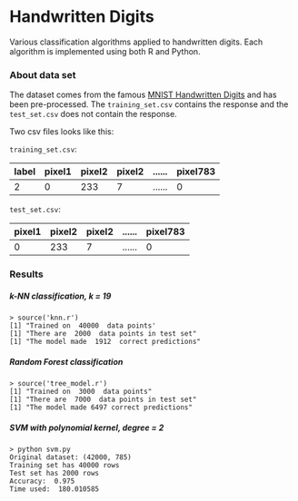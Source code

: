 # Handwritten Digits
Various classification algorithms applied to handwritten digits. Each algorithm is implemented using both R and Python.

### About data set

The dataset comes from the famous [MNIST Handwritten Digits](http://yann.lecun.com/exdb/mnist/) and has been pre-processed. The `training_set.csv` contains the response and the `test_set.csv` does not contain the response. 

Two csv files looks like this:

`training_set.csv`:

| label | pixel1 | pixel2 | pixel2 | ...... | pixel783
|-------|--------|--------|--------|--------|--------
| 2     | 0      | 233    | 7      | ...... | 0

`test_set.csv`:

| pixel1 | pixel2 | pixel2 | ...... | pixel783
|--------|--------|--------|--------|--------
| 0      | 233    | 7      | ...... | 0

### Results

##### k-NN classification, k = 19

```
> source('knn.r')
[1] "Trained on  40000  data points'
[1] "There are  2000  data points in test set"
[1] "The model made  1912  correct predictions"
```

##### Random Forest classification

```
> source('tree_model.r')
[1] "Trained on  3000  data points"
[1] "There are  7000  data points in test set"
[1] "The model made 6497 correct predictions"
```

##### SVM with polynomial kernel, degree = 2

```
> python svm.py
Original dataset: (42000, 785)
Training set has 40000 rows
Test set has 2000 rows
Accuracy:  0.975
Time used:  180.010585
```
